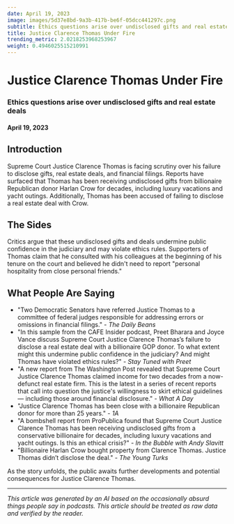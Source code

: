 ```yaml
---
date: April 19, 2023
image: images/5d37e8bd-9a3b-417b-be6f-05dcc441297c.png
subtitle: Ethics questions arise over undisclosed gifts and real estate deals
title: Justice Clarence Thomas Under Fire
trending_metric: 2.0218253968253967
weight: 0.4946025515210991
---
```

# Justice Clarence Thomas Under Fire
### Ethics questions arise over undisclosed gifts and real estate deals
#### April 19, 2023
## Introduction
Supreme Court Justice Clarence Thomas is facing scrutiny over his failure to disclose gifts, real estate deals, and financial filings. Reports have surfaced that Thomas has been receiving undisclosed gifts from billionaire Republican donor Harlan Crow for decades, including luxury vacations and yacht outings. Additionally, Thomas has been accused of failing to disclose a real estate deal with Crow.

## The Sides
Critics argue that these undisclosed gifts and deals undermine public confidence in the judiciary and may violate ethics rules. Supporters of Thomas claim that he consulted with his colleagues at the beginning of his tenure on the court and believed he didn't need to report "personal hospitality from close personal friends."

## What People Are Saying
- "Two Democratic Senators have referred Justice Thomas to a committee of federal judges responsible for addressing errors or omissions in financial filings." - *The Daily Beans*
- "In this sample from the CAFE Insider podcast, Preet Bharara and Joyce Vance discuss Supreme Court Justice Clarence Thomas’s failure to disclose a real estate deal with a billionaire GOP donor. To what extent might this undermine public confidence in the judiciary? And might Thomas have violated ethics rules?" - *Stay Tuned with Preet*
- "A new report from The Washington Post revealed that Supreme Court Justice Clarence Thomas claimed income for two decades from a now-defunct real estate firm. This is the latest in a series of recent reports that call into question the justice's willingness to skirt ethical guidelines — including those around financial disclosure." - *What A Day*
- "Justice Clarence Thomas has been close with a billionaire Republican donor for more than 25 years." - *1A*
- "A bombshell report from ProPublica found that Supreme Court Justice Clarence Thomas has been receiving undisclosed gifts from a conservative billionaire for decades, including luxury vacations and yacht outings. Is this an ethical crisis?" - *In the Bubble with Andy Slavitt*
- "Billionaire Harlan Crow bought property from Clarence Thomas. Justice Thomas didn’t disclose the deal." - *The Young Turks*

As the story unfolds, the public awaits further developments and potential consequences for Justice Clarence Thomas.

 --- 

*This article was generated by an AI based on the occasionally absurd things people say in podcasts. This article should be treated as raw data and verified by the reader.*